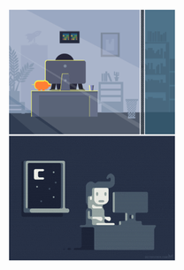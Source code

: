<p align="center" >
  <img src="https://github.com/raturi7/Images/blob/e501f71ab5ac6fd4d07cfe151956d5c8c5a7bbc4/codeloop.gif" width="300">
  <img src="https://github.com/raturi7/Images/blob/e501f71ab5ac6fd4d07cfe151956d5c8c5a7bbc4/coder.gif" width="300">
</p>
